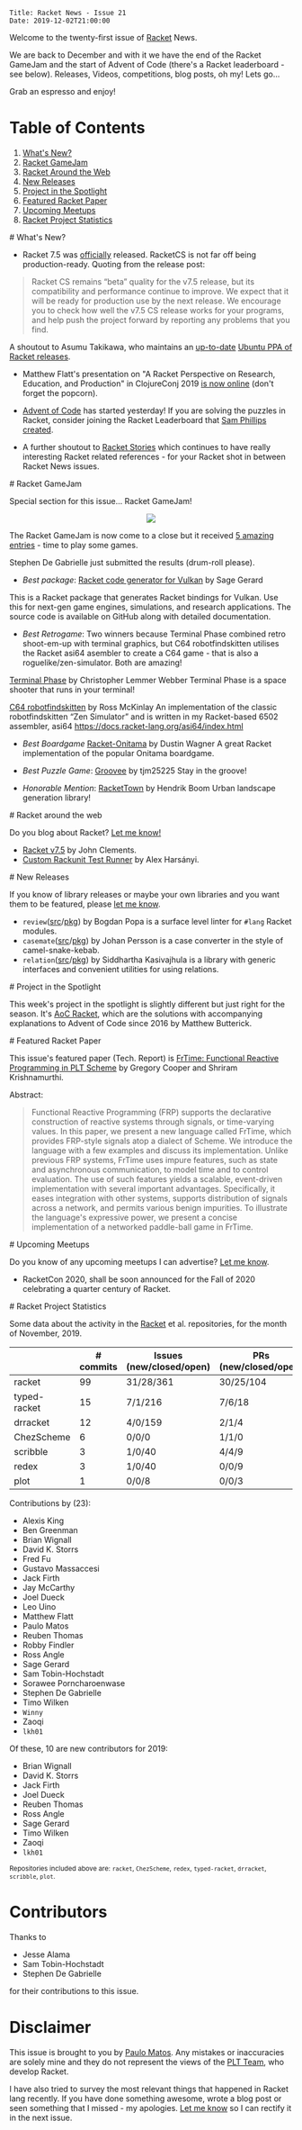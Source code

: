     Title: Racket News - Issue 21
    Date: 2019-12-02T21:00:00

Welcome to the twenty-first issue of [Racket](https://www.racket-lang.org) News. 
	
We are back to December and with it we have the end of the Racket GameJam and the start of Advent of Code (there's a Racket leaderboard - see below). Releases, Videos, competitions, blog posts, oh my! Lets go... 

Grab an espresso and enjoy!

# Table of Contents

1. [What's New?](#whatsnew)
2. [Racket GameJam](#gamejam)
3. [Racket Around the Web](#aroundtheweb)
4. [New Releases](#newreleases)
5. [Project in the Spotlight](#spotlight)
6. [Featured Racket Paper](#featuredpaper)
7. [Upcoming Meetups](#meetups)
8. [Racket Project Statistics](#stats)

<div id='whatsnew'/>
# What's New?

* Racket 7.5 was [officially](https://blog.racket-lang.org/2019/11/racket-v7-5.html) released. RacketCS is not far off being production-ready. Quoting from the release post:

> Racket CS remains “beta” quality for the v7.5 release, but its compatibility and performance continue to improve. We expect that it will be ready for production use by the next release. We encourage you to check how well the v7.5 CS release works for your programs, and help push the project forward by reporting any problems that you find.

A shoutout to Asumu Takikawa, who maintains an [up-to-date](https://groups.google.com/d/msg/racket-users/Qna88Mdc6aY/cC4fo-5TCgAJ) [Ubuntu PPA of Racket releases](https://launchpad.net/~plt/+archive/ubuntu/racket).

* Matthew Flatt's presentation on "A Racket Perspective on Research, Education, and Production" in ClojureConj 2019 [is now online](https://www.youtube.com/watch?v=LN0qG-i1iT0) (don't forget the popcorn).

* [Advent of Code](https://adventofcode.com/) has started yesterday! If you are solving the puzzles in Racket, consider joining the Racket Leaderboard that [Sam Phillips created](https://groups.google.com/d/msg/racket-users/swkwgjrHjX8/7L7l2op5AQAJ).

* A further shoutout to [Racket Stories](https://racket-stories.com) which continues to have really interesting Racket related references - for your Racket shot in between Racket News issues.

<div id='gamejam'/>
# Racket GameJam

Special section for this issue... Racket GameJam!

<div style="text-align: center;">
 <img src="/img/issue21/gamejam.gif"/>
</div>

The Racket GameJam is now come to a close but it received [5 amazing entries](https://itch.io/jam/racket-2019-gamejam/entries) - time to play some games.

Stephen De Gabrielle just submitted the results (drum-roll please).

* *Best package*: [Racket code generator for Vulkan](https://zyrolasting.itch.io/racket-vulkan) by Sage Gerard

This is a Racket package that generates Racket bindings for Vulkan. Use this for next-gen game engines, simulations, and research applications. The source code is available on GitHub along with detailed documentation.
* *Best Retrogame*: Two winners because Terminal Phase combined retro shoot-em-up with terminal graphics, but C64 robotfindskitten utilises the Racket asi64 asembler to create a C64 game - that is also a roguelike/zen-simulator. Both are amazing!

[Terminal Phase](https://cwebber.itch.io/terminal-phase) by Christopher Lemmer Webber
Terminal Phase is a space shooter that runs in your terminal!

[C64 robotfindskitten](https://pezi-pink.itch.io/c64-robotfindskitten) by Ross McKinlay
An implementation of the classic robotfindskitten “Zen Simulator” and is written in my Racket-based 6502 assembler, asi64 https://docs.racket-lang.org/asi64/index.html

* *Best Boardgame*
[Racket-Onitama](https://dcsw.itch.io/onitama) by Dustin Wagner
A great Racket implementation of the popular Onitama boardgame.

* *Best Puzzle Game*: [Groovee](https://tjm25225.itch.io/groovee) by tjm25225
Stay in the groove!

* *Honorable Mention*: [RacketTown](https://github.com/hendrikboom3/rackettown) by Hendrik Boom
Urban landscape generation library! 

<div id='aroundtheweb'/>
# Racket around the web

Do you blog about Racket? [Let me know!](mailto:pmatos@linki.tools)

* [Racket v7.5](https://blog.racket-lang.org/2019/11/racket-v7-5.html) by John Clements.
* [Custom Rackunit Test Runner](https://alex-hhh.github.io/2019/11/custom-rackunit-test-runner.html) by Alex Harsányi.

<div id='newreleases'/>
# New Releases

If you know of library releases or maybe your own libraries and you want them to be featured, please [let me know](mailto:pmatos@linki.tools).

* `review`([src](https://github.com/Bogdanp/racket-review/)/[pkg](https://pkgs.racket-lang.org/package/review)) by Bogdan Popa is a surface level linter for `#lang` Racket modules.
* `casemate`([src](https://github.com/jozip/casemate)/[pkg](https://pkgs.racket-lang.org/package/casemate)) by Johan Persson is a case converter in the style of camel-snake-kebab.
* `relation`([src]()/[pkg](https://pkgs.racket-lang.org/package/Relation)) by Siddhartha Kasivajhula is a library with generic interfaces and convenient utilities for using relations. 

<div id='spotlight'/>
# Project in the Spotlight

This week's project in the spotlight is slightly different but just right for the season. It's [AoC Racket](https://github.com/mbutterick/aoc-racket/), which are the solutions with accompanying explanations to Advent of Code since 2016 by Matthew Butterick.

<div id='featuredpaper'/>
# Featured Racket Paper

This issue's featured paper (Tech. Report) is [FrTime: Functional Reactive Programming in PLT Scheme](https://drive.google.com/open?id=1N2R8N-ADLkait0LM6549LqOOz1Rf1B-q) by Gregory Cooper and Shriram Krishnamurthi.

Abstract:

> Functional Reactive Programming (FRP) supports the declarative construction of reactive systems through signals, or time-varying values. In this paper, we present a new language called FrTime, which provides FRP-style signals atop a dialect of Scheme. We introduce the language with a few examples and discuss its implementation. Unlike previous FRP systems, FrTime uses impure features, such as state and asynchronous communication, to model time and to control evaluation. The use of such features yields a scalable, event-driven implementation with several important advantages. Specifically, it eases integration with other systems, supports distribution of signals across a network, and permits various benign impurities. To illustrate the language's expressive power, we present a concise implementation of a networked paddle-ball game in FrTime.

<div id='meetups'/>
# Upcoming Meetups

Do you know of any upcoming meetups I can advertise? [Let me know](mailto:pmatos@linki.tools).

* RacketCon 2020, shall be soon announced for the Fall of 2020 celebrating a quarter century of Racket.

<div id='stats'/>
# Racket Project Statistics

Some data about the activity in the [Racket](https://github.com/racket) et al. repositories, for the month of November, 2019.

<!-- Repo racket -->
<!-- # Commits: 99 -->
<!-- Issues: 31/28/361 -->
<!-- PRs: 30/25/104 -->

<!-- Repo typed-racket -->
<!-- # Commits: 15 -->
<!-- Issues: 7/1/216 -->
<!-- PRs: 7/6/18 -->

<!-- Repo drracket -->
<!-- # Commits: 12 -->
<!-- Issues: 4/0/159 -->
<!-- PRs: 2/1/4 -->

<!-- Repo ChezScheme -->
<!-- # Commits: 6 -->
<!-- Issues: 0/0/0 -->
<!-- PRs: 1/1/0 -->

<!-- Repo scribble -->
<!-- # Commits: 5 -->
<!-- Issues: 0/0/60 -->
<!-- PRs: 4/4/9 -->

<!-- Repo redex -->
<!-- # Commits: 3 -->
<!-- Issues: 1/0/40 -->
<!-- PRs: 0/0/9 -->

<!-- Repo plot -->
<!-- # Commits: 1 -->
<!-- Issues: 0/0/8 -->
<!-- PRs: 0/0/3 -->

<div class="table-wrapper">
<table class="fl-table">
<thead>
<tr><th></th><th># commits</th><th>Issues (new/closed/open)</th><th>PRs (new/closed/open)</th></tr>
</thead>
<tr><td>racket</td><td>99</td>           <td>31/28/361</td>        <td>30/25/104</td></tr>
<tr><td>typed-racket</td><td>15</td>     <td>7/1/216</td>          <td>7/6/18</td></tr>
<tr><td>drracket</td><td>12</td>         <td>4/0/159</td>          <td>2/1/4</td></tr>
<tr><td>ChezScheme</td><td>6</td>        <td>0/0/0</td>            <td>1/1/0</td></tr>
<tr><td>scribble</td><td>3</td>          <td>1/0/40</td>           <td>4/4/9</td></tr>
<tr><td>redex</td><td>3</td>             <td>1/0/40</td>           <td>0/0/9</td></tr>
<tr><td>plot</td><td>1</td>              <td>0/0/8</td>            <td>0/0/3</td></tr>
</table>
</div>

Contributions by (23):

* Alexis King
* Ben Greenman
* Brian Wignall
* David K. Storrs
* Fred Fu
* Gustavo Massaccesi
* Jack Firth
* Jay McCarthy
* Joel Dueck
* Leo Uino
* Matthew Flatt
* Paulo Matos
* Reuben Thomas
* Robby Findler
* Ross Angle
* Sage Gerard
* Sam Tobin-Hochstadt
* Sorawee Porncharoenwase
* Stephen De Gabrielle
* Timo Wilken
* `Winny`
* Zaoqi
* `lkh01`

Of these, 10 are new contributors for 2019:

* Brian Wignall
* David K. Storrs
* Jack Firth
* Joel Dueck
* Reuben Thomas
* Ross Angle
* Sage Gerard
* Timo Wilken
* Zaoqi
* `lkh01`


<small>Repositories included above are: `racket`, `ChezScheme`, `redex`, `typed-racket`, `drracket`, `scribble`, `plot`.</small>

# Contributors

Thanks to

* Jesse Alama
* Sam Tobin-Hochstadt
* Stephen De Gabrielle

for their contributions to this issue.

# Disclaimer

This issue is brought to you by [Paulo Matos](mailto:pmatos@linki.tools). Any mistakes or inaccuracies are solely mine and
they do not represent the views of the [PLT Team](http://www.racket-lang.org/team.html), who develop Racket.

I have also tried to survey the most relevant things that happened in Racket lang recently. If you have done something awesome, wrote a blog post or seen something that I missed - my apologies. [Let me know](mailto:pmatos@linki.tools) so I can rectify it in the next issue.
